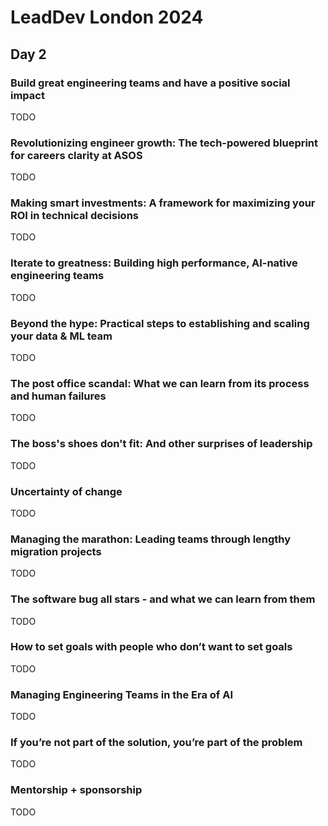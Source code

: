 # LeadDev London 2024

## Day 2

### Build great engineering teams and have a positive social impact

TODO

### Revolutionizing engineer growth: The tech-powered blueprint for careers clarity at ASOS

TODO

### Making smart investments: A framework for maximizing your ROI in technical decisions

TODO

### Iterate to greatness: Building high performance, AI-native engineering teams

TODO

### Beyond the hype: Practical steps to establishing and scaling your data & ML team

TODO

### The post office scandal: What we can learn from its process and human failures

TODO

### The boss's shoes don't fit: And other surprises of leadership

TODO

### Uncertainty of change

TODO

### Managing the marathon: Leading teams through lengthy migration projects

TODO

### The software bug all stars - and what we can learn from them

TODO

### How to set goals with people who don’t want to set goals

TODO

### Managing Engineering Teams in the Era of AI

TODO

### If you’re not part of the solution, you’re part of the problem

TODO

### Mentorship + sponsorship

TODO
